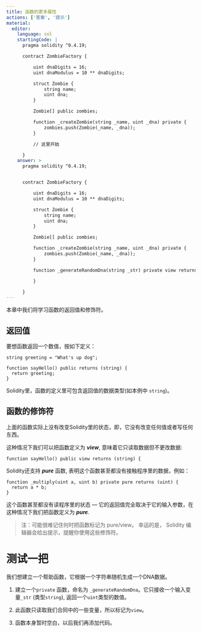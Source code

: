```yaml
---
title: 函数的更多属性
actions: ['答案', '提示']
material:
  editor:
    language: sol
    startingCode: |
      pragma solidity ^0.4.19;

      contract ZombieFactory {

          uint dnaDigits = 16;
          uint dnaModulus = 10 ** dnaDigits;

          struct Zombie {
              string name;
              uint dna;
          }

          Zombie[] public zombies;

          function _createZombie(string _name, uint _dna) private {
              zombies.push(Zombie(_name, _dna));
          }

          // 这里开始

      }
    answer: >
      pragma solidity ^0.4.19;


      contract ZombieFactory {

          uint dnaDigits = 16;
          uint dnaModulus = 10 ** dnaDigits;

          struct Zombie {
              string name;
              uint dna;
          }

          Zombie[] public zombies;

          function _createZombie(string _name, uint _dna) private {
              zombies.push(Zombie(_name, _dna));
          } 

          function _generateRandomDna(string _str) private view returns (uint) {

          }

      }
---
```


本章中我们将学习函数的返回值和修饰符。

## 返回值

要想函数返回一个数值，按如下定义：

```
string greeting = "What's up dog";

function sayHello() public returns (string) {
  return greeting;
}
```

Solidity里，函数的定义里可包含返回值的数据类型(如本例中 `string`)。

## 函数的修饰符

上面的函数实际上没有改变Solidity里的状态，即，它没有改变任何值或者写任何东西。

这种情况下我们可以把函数定义为 **_view_**, 意味着它只读取数据但不更改数据:

```
function sayHello() public view returns (string) {
```

Solidity还支持 **_pure_** 函数, 表明这个函数甚至都没有接触程序里的数据，例如：

```
function _multiply(uint a, uint b) private pure returns (uint) {
  return a * b;
}
```

这个函数甚至都没有读程序里的状态 — 它的返回值完全取决于它的输入参数，在这种情况下我们把函数定义为 **_pure_**.

> 注：可能很难记住何时把函数标记为 pure/view。 幸运的是， Solidity 编辑器会给出提示，提醒你使用这些修饰符。

# 测试一把

我们想建立一个帮助函数，它根据一个字符串随机生成一个DNA数据。

1. 建立一个`private` 函数，命名为 `_generateRandomDna`。它只接收一个输入变量`_str` (类型`string`), 返回一个`uint`类型的数值。

2. 此函数只读取我们合同中的一些变量，所以标记为`view`。

3. 函数本身暂时空白，以后我们再添加代码。
